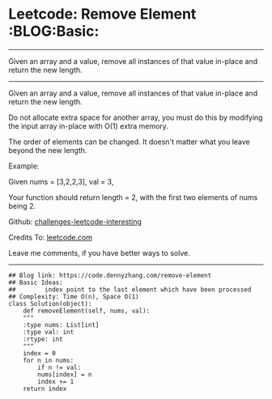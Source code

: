 
# Leetcode: Remove Element     :BLOG:Basic:

---

Given an array and a value, remove all instances of that value in-place and return the new length.  

---

Given an array and a value, remove all instances of that value in-place and return the new length.  

Do not allocate extra space for another array, you must do this by modifying the input array in-place with O(1) extra memory.  

The order of elements can be changed. It doesn't matter what you leave beyond the new length.  

Example:  

Given nums = [3,2,2,3], val = 3,  

Your function should return length = 2, with the first two elements of nums being 2.  

Github: [challenges-leetcode-interesting](https://github.com/DennyZhang/challenges-leetcode-interesting/tree/master/problems/remove-element)  

Credits To: [leetcode.com](https://leetcode.com/problems/remove-element/description/)  

Leave me comments, if you have better ways to solve.  

---

    ## Blog link: https://code.dennyzhang.com/remove-element
    ## Basic Ideas:
    ##        index point to the last element which have been processed
    ## Complexity: Time O(n), Space O(1)
    class Solution(object):
        def removeElement(self, nums, val):
    	"""
    	:type nums: List[int]
    	:type val: int
    	:rtype: int
    	"""
    	index = 0
    	for n in nums:
    	    if n != val:
    		nums[index] = n
    		index += 1
    	return index

